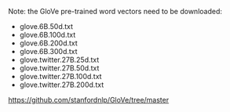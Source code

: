 Note: the GloVe pre-trained word vectors need to be downloaded:

- glove.6B.50d.txt
- glove.6B.100d.txt
- glove.6B.200d.txt
- glove.6B.300d.txt
- glove.twitter.27B.25d.txt
- glove.twitter.27B.50d.txt
- glove.twitter.27B.100d.txt
- glove.twitter.27B.200d.txt

https://github.com/stanfordnlp/GloVe/tree/master